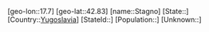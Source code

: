 ﻿---
location: [42.83,17.7]
type: City
tags:
- geo/City


SpocWebEntityId: 34508
isDeleted: false
confidential: public

---
[geo-lon::17.7]
[geo-lat::42.83]
[name::Stagno]
[State::]
[Country::[Yugoslavia](geo/Continent/Europe/Yugoslavia.md)]
[StateId::]
[Population::]
[Unknown::]

